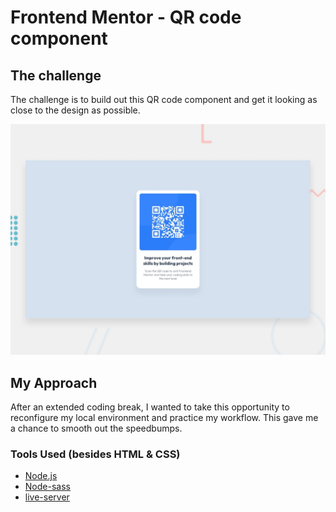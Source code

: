 # Frontend Mentor - QR code component
## The challenge

The challenge is to build out this QR code component and get it looking as close to the design as possible.

![Design preview for the QR code component coding challenge](./preview.jpg)

## My Approach
After an extended coding break, I wanted to take this opportunity to reconfigure my local environment and practice my workflow. This gave me a chance to smooth out the speedbumps.

### Tools Used (besides HTML & CSS)
- <a href="https://nodejs.org/en" target="_blank">Node.js</a>
- <a href="https://www.npmjs.com/package/node-sass" target="_blank">Node-sass</a>
- <a href="https://www.npmjs.com/package/live-server" target="_blank">live-server</a>



